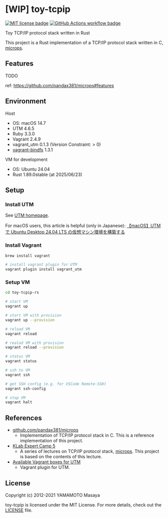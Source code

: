 # [WIP] toy-tcpip

[![MIT license badge][mit-badge]][mit-url]
[![GitHub Actions workflow badge][github-actions-badge]][github-actions-url]

[mit-badge]: https://img.shields.io/badge/license-MIT-blue.svg
[mit-url]: https://github.com/nukopy/toy-tcpip/blob/main/LICENSE
[github-actions-badge]: https://github.com/nukopy/toy-tcpip/actions/workflows/ci.yml/badge.svg?branch=main
[github-actions-url]: https://github.com/nukopy/toy-tcpip/actions/workflows/ci.yml?query=branch:main

Toy TCP/IP protocol stack written in Rust

This project is a Rust implementation of a TCP/IP protocol stack written in C, [microps](https://github.com/pandax381/microps).

## Features

TODO

ref: https://github.com/pandax381/microps#features

## Environment

Host

- OS: macOS 14.7
- UTM 4.6.5
- Ruby 3.3.0
- Vagrant 2.4.9
- vagrant_utm 0.1.3 (Version Constraint: > 0)
- [vagrant-bindfs](https://github.com/gael-ian/vagrant-bindfs) 1.3.1

VM for development

- OS: Ubuntu 24.04
- Rust 1.89.0stable (at 2025/06/23)

## Setup

### Install UTM

See [UTM homepage](https://mac.getutm.app/).

For macOS users, this article is helpful (only in Japanese): [【macOS】UTM で Ubuntu Desktop 24.04 LTS の仮想マシン環境を構築する](https://zenn.dev/pyteyon/scraps/0c8cec3c56812b)

### Install Vagrant

```sh
brew install vagrant

# install vagrant plugin for UTM
vagrant plugin install vagrant_utm
```

### Setup VM

```sh
cd toy-tcpip-rs

# start VM
vagrant up

# start VM with provision
vagrant up --provision

# reload VM
vagrant reload

# realod VM with provision
vagrant reload --provision

# status VM
vagrant status

# ssh to VM
vagrant ssh

# get SSH config (e.g. for VSCode Remote-SSH)
vagrant ssh-config

# stop VM
vagrant halt
```

## References

- [github.com/pandax381/microps](https://github.com/pandax381/microps)
  - Implementation of TCP/IP protocol stack in C. This is a reference implementation of this project.
- [KLab Expert Camp 5](https://drive.google.com/drive/folders/1k2vymbC3vUk5CTJbay4LLEdZ9HemIpZe)
  - A series of lectures on TCP/IP protocol stack, [microps](https://github.com/pandax381/microps). This project is based on the contents of this lecture.
- [Available Vagrant boxes for UTM](https://portal.cloud.hashicorp.com/vagrant/discover?query=utm)
  - Vagrant plugin for UTM.

## License

Copyright (c) 2012-2021 YAMAMOTO Masaya

toy-tcpip is licensed under the MIT License. For more details, check out the [LICENSE](./LICENSE) file.
